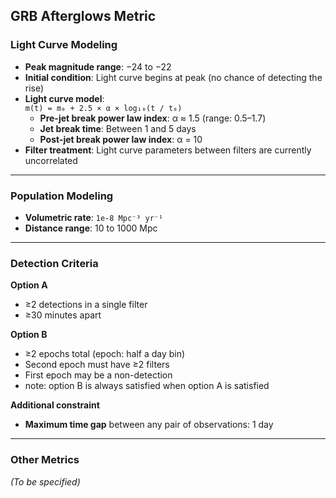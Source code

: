 ## GRB Afterglows Metric

### Light Curve Modeling

- **Peak magnitude range**: −24 to −22  
- **Initial condition**: Light curve begins at peak (no chance of detecting the rise)  
- **Light curve model**:  
  `m(t) = m₀ + 2.5 × α × log₁₀(t / t₀)`  
  - **Pre-jet break power law index**: α ≈ 1.5 (range: 0.5–1.7)  
  - **Jet break time**: Between 1 and 5 days  
  - **Post-jet break power law index**: α = 10  
- **Filter treatment**: Light curve parameters between filters are currently uncorrelated


---

### Population Modeling

- **Volumetric rate**: `1e-8 Mpc⁻³ yr⁻¹`  
- **Distance range**: 10 to 1000 Mpc

---

### Detection Criteria

**Option A**  
- ≥2 detections in a single filter  
- ≥30 minutes apart  

**Option B**  
- ≥2 epochs total  (epoch: half a day bin)
- Second epoch must have ≥2 filters  
- First epoch may be a non-detection
- note: option B is always satisfied when option A is satisfied

**Additional constraint**  
- **Maximum time gap** between any pair of observations: 1 day

---

### Other Metrics

_(To be specified)_
